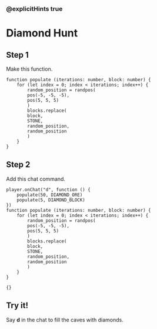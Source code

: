 ### @explicitHints true

# Diamond Hunt

## Step 1

Make this function.

```blocks
function populate (iterations: number, block: number) {
    for (let index = 0; index < iterations; index++) {
        random_position = randpos(
        pos(-5, -5, -5),
        pos(5, 5, 5)
        )
        blocks.replace(
        block,
        STONE,
        random_position,
        random_position
        )
    }
}
```
## Step 2

Add this chat command.

```blocks
player.onChat("d", function () {
    populate(50, DIAMOND_ORE)
    populate(5, DIAMOND_BLOCK)
})
function populate (iterations: number, block: number) {
    for (let index = 0; index < iterations; index++) {
        random_position = randpos(
        pos(-5, -5, -5),
        pos(5, 5, 5)
        )
        blocks.replace(
        block,
        STONE,
        random_position,
        random_position
        )
    }
}
```

```template
{}
```

## Try it!

Say **d** in the chat to fill the caves with diamonds.